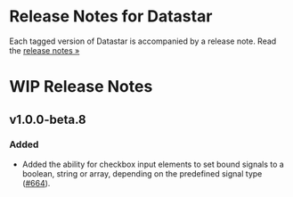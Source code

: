 # Release Notes for Datastar

Each tagged version of Datastar is accompanied by a release note. Read the [release notes »](https://github.com/starfederation/datastar/releases)

# WIP Release Notes

## v1.0.0-beta.8

### Added

- Added the ability for checkbox input elements to set bound signals to a boolean, string or array, depending on the predefined signal type ([#664](https://github.com/starfederation/datastar/issues/674)).